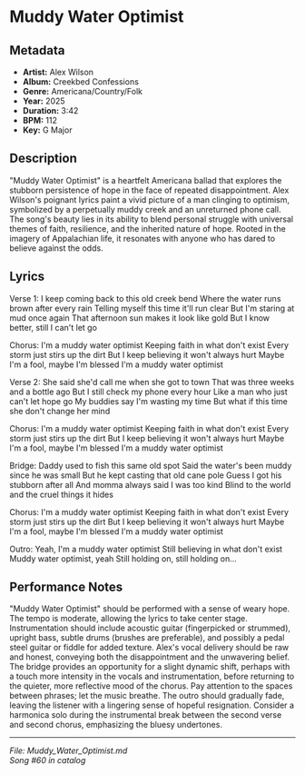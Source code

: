 # Muddy Water Optimist

## Metadata
- **Artist:** Alex Wilson
- **Album:** Creekbed Confessions
- **Genre:** Americana/Country/Folk
- **Year:** 2025
- **Duration:** 3:42
- **BPM:** 112
- **Key:** G Major

## Description
"Muddy Water Optimist" is a heartfelt Americana ballad that explores the stubborn persistence of hope in the face of repeated disappointment. Alex Wilson's poignant lyrics paint a vivid picture of a man clinging to optimism, symbolized by a perpetually muddy creek and an unreturned phone call. The song's beauty lies in its ability to blend personal struggle with universal themes of faith, resilience, and the inherited nature of hope. Rooted in the imagery of Appalachian life, it resonates with anyone who has dared to believe against the odds.

## Lyrics

Verse 1:
I keep coming back to this old creek bend
Where the water runs brown after every rain
Telling myself this time it'll run clear
But I'm staring at mud once again
That afternoon sun makes it look like gold
But I know better, still I can't let go

Chorus:
I'm a muddy water optimist
Keeping faith in what don't exist
Every storm just stirs up the dirt
But I keep believing it won't always hurt
Maybe I'm a fool, maybe I'm blessed
I'm a muddy water optimist

Verse 2:
She said she'd call me when she got to town
That was three weeks and a bottle ago
But I still check my phone every hour
Like a man who just can't let hope go
My buddies say I'm wasting my time
But what if this time she don't change her mind

Chorus:
I'm a muddy water optimist
Keeping faith in what don't exist
Every storm just stirs up the dirt
But I keep believing it won't always hurt
Maybe I'm a fool, maybe I'm blessed
I'm a muddy water optimist

Bridge:
Daddy used to fish this same old spot
Said the water's been muddy since he was small
But he kept casting that old cane pole
Guess I got his stubborn after all
And momma always said I was too kind
Blind to the world and the cruel things it hides

Chorus:
I'm a muddy water optimist
Keeping faith in what don't exist
Every storm just stirs up the dirt
But I keep believing it won't always hurt
Maybe I'm a fool, maybe I'm blessed
I'm a muddy water optimist

Outro:
Yeah, I'm a muddy water optimist
Still believing in what don't exist
Muddy water optimist, yeah
Still holding on, still holding on...

## Performance Notes

"Muddy Water Optimist" should be performed with a sense of weary hope. The tempo is moderate, allowing the lyrics to take center stage. Instrumentation should include acoustic guitar (fingerpicked or strummed), upright bass, subtle drums (brushes are preferable), and possibly a pedal steel guitar or fiddle for added texture. Alex's vocal delivery should be raw and honest, conveying both the disappointment and the unwavering belief. The bridge provides an opportunity for a slight dynamic shift, perhaps with a touch more intensity in the vocals and instrumentation, before returning to the quieter, more reflective mood of the chorus. Pay attention to the spaces between phrases; let the music breathe. The outro should gradually fade, leaving the listener with a lingering sense of hopeful resignation. Consider a harmonica solo during the instrumental break between the second verse and second chorus, emphasizing the bluesy undertones.

---
*File: Muddy_Water_Optimist.md*  
*Song #60 in catalog*
